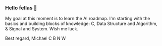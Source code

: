 ### Hello fellas 👋

My goal at this moment is to learn the AI roadmap.
I'm starting with the basics and building blocks of knowledge: C, Data Structure and Algorithm, & Signal and System.
Wish me luck.

Best regard,
Michael C B N W


<!--
**michaelcbnw/michaelcbnw** is a ✨ _special_ ✨ repository because its `README.md` (this file) appears on your GitHub profile.

Here are some ideas to get you started:

- 🔭 I’m currently working on ...
- 🌱 I’m currently learning ...
- 👯 I’m looking to collaborate on ...
- 🤔 I’m looking for help with ...
- 💬 Ask me about ...
- 📫 How to reach me: ...
- 😄 Pronouns: ...
- ⚡ Fun fact: ...
-->
